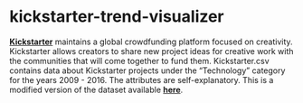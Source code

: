 # kickstarter-trend-visualizer

[**Kickstarter**](https://www.kickstarter.com/) maintains a global crowdfunding platform focused on creativity. Kickstarter allows creators to share new project ideas for creative work with the communities that will come together to fund them. Kickstarter.csv contains data about Kickstarter projects under the “Technology” category for the years 2009 - 2016. The attributes are self-explanatory. This is a modified version of the dataset available [**here**](https://www.kaggle.com/datasets/kemical/kickstarter-projects?resource=download).
